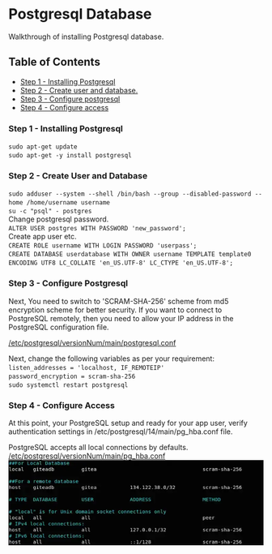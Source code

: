 # Postgresql Database
Walkthrough of installing Postgresql database. 

## Table of Contents

- [Step 1 - Installing Postgresql](#step-1---installing-postgresql)
- [Step 2 - Create user and database.](#step-2---create-user-and-database)
- [Step 3 - Configure postgresql](#step-3---configure-postgresql)
- [Step 4 - Configure access](#step-3---configure-access)



### Step 1 - Installing Postgresql
`sudo apt-get update`<br>
`sudo apt-get -y install postgresql`<br>


### Step 2 - Create User and Database
`sudo adduser --system --shell /bin/bash --group --disabled-password --home /home/username username`<br>
`su -c "psql" - postgres`<br>
Change postgresql password.<br>
`ALTER USER postgres WITH PASSWORD 'new_password';`<br>
Create app user etc.<br>
`CREATE ROLE username WITH LOGIN PASSWORD 'userpass';`<br>
`CREATE DATABASE userdatabase WITH OWNER username TEMPLATE template0 ENCODING UTF8 LC_COLLATE 'en_US.UTF-8' LC_CTYPE 'en_US.UTF-8';`<br>


### Step 3 - Configure Postgresql
Next, You need to switch to 'SCRAM-SHA-256' scheme from md5 encryption scheme for better security. If you want to connect to PostgreSQL remotely, then you need to allow your IP address in the PostgreSQL configuration file.<br>

[/etc/postgresql/versionNum/main/postgresql.conf](./resources/postgresql.conf)<br>

Next, change the following variables as per your requirement:<br>
`listen_addresses = 'localhost, IF_REMOTEIP'`<br>
`password_encryption = scram-sha-256`<br>
`sudo systemctl restart postgresql`<br>

### Step 4 - Configure Access 
At this point, your PostgreSQL setup and ready for your app user, verify authentication settings in /etc/postgresql/14/main/pg_hba.conf file. 

PostgreSQL accepts all local connections by defaults.<br>
[/etc/postgresql/versionNum/main/pg_hba.conf](./resources/pg_hba.conf)<br>
![Example](./resources/Example.webp)<br>



